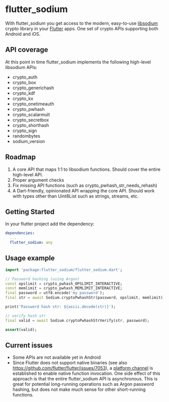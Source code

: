 # flutter_sodium

With flutter_sodium you get access to the modern, easy-to-use [libsodium](https://download.libsodium.org/doc/) crypto library in your [Flutter](https://flutter.io) apps. One set of crypto APIs supporting both Android and iOS.

## API coverage
At this point in time flutter_sodium implements the following high-level libsodium APIs:
- crypto_auth
- crypto_box
- crypto_generichash
- crypto_kdf
- crypto_kx
- crypto_onetimeauth
- crypto_pwhash
- crypto_scalarmult
- crypto_secretbox
- crypto_shorthash
- crypto_sign
- randombytes
- sodium_version

## Roadmap
1) A core API that maps 1:1 to libsodium functions. Should cover the entire high-level API.
2) Proper argument checks
3) Fix missing API functions (such as crypto_pwhash_str_needs_rehash)
4) A Dart-friendly, opinionated API wrapping the core API. Should work with types other than Uint8List such as strings, streams, etc.

## Getting Started

In your flutter project add the dependency:

```yml
dependencies:
  ...
  flutter_sodium: any
```

## Usage example

```dart
import 'package:flutter_sodium/flutter_sodium.dart';

// Password hashing (using Argon)
const opslimit = crypto_pwhash_OPSLIMIT_INTERACTIVE;
const memlimit = crypto_pwhash_MEMLIMIT_INTERACTIVE;
final password = utf8.encode('my password');
final str = await Sodium.cryptoPwhashStr(password, opslimit, memlimit);

print('Password hash str: ${ascii.decode(str)}');

// verify hash str
final valid = await Sodium.cryptoPwhashStrVerify(str, password);

assert(valid);
```

## Current issues
- Some APIs are not available yet in Android
- Since Flutter does not support native binaries (see also https://github.com/flutter/flutter/issues/7053), a [platform channel](https://flutter.io/platform-channels/) is established to enable native function invocation. One side effect of this approach is that the entire flutter_sodium API is asynchronous. This is great for potential long-running operations such as Argon password hashing, but does not make much sense for other short-running functions.